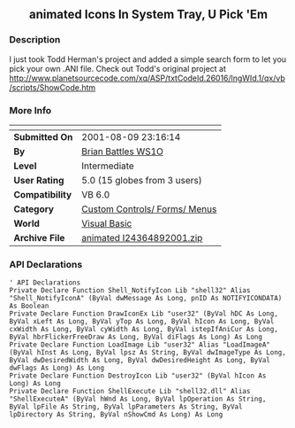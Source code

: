 ﻿<div align="center">

## animated Icons In System Tray, U Pick 'Em


</div>

### Description

I just took Todd Herman's project and added a simple search form to let you pick your own .ANI file. Check out Todd's original project at http://www.planetsourcecode.com/xq/ASP/txtCodeId.26016/lngWId.1/qx/vb/scripts/ShowCode.htm
 
### More Info
 


<span>             |<span>
---                |---
**Submitted On**   |2001-08-09 23:16:14
**By**             |[Brian Battles WS1O](https://github.com/Planet-Source-Code/PSCIndex/blob/master/ByAuthor/brian-battles-ws1o.md)
**Level**          |Intermediate
**User Rating**    |5.0 (15 globes from 3 users)
**Compatibility**  |VB 6\.0
**Category**       |[Custom Controls/ Forms/  Menus](https://github.com/Planet-Source-Code/PSCIndex/blob/master/ByCategory/custom-controls-forms-menus__1-4.md)
**World**          |[Visual Basic](https://github.com/Planet-Source-Code/PSCIndex/blob/master/ByWorld/visual-basic.md)
**Archive File**   |[animated I24364892001\.zip](https://github.com/Planet-Source-Code/brian-battles-ws1o-animated-icons-in-system-tray-u-pick-em__1-26041/archive/master.zip)

### API Declarations

```
' API Declarations
Private Declare Function Shell_NotifyIcon Lib "shell32" Alias "Shell_NotifyIconA" (ByVal dwMessage As Long, pnID As NOTIFYICONDATA) As Boolean
Private Declare Function DrawIconEx Lib "user32" (ByVal hDC As Long, ByVal xLeft As Long, ByVal yTop As Long, ByVal hIcon As Long, ByVal cxWidth As Long, ByVal cyWidth As Long, ByVal istepIfAniCur As Long, ByVal hbrFlickerFreeDraw As Long, ByVal diFlags As Long) As Long
Private Declare Function LoadImage Lib "user32" Alias "LoadImageA" (ByVal hInst As Long, ByVal lpsz As String, ByVal dwImageType As Long, ByVal dwDesiredWidth As Long, ByVal dwDesiredHeight As Long, ByVal dwFlags As Long) As Long
Private Declare Function DestroyIcon Lib "user32" (ByVal hIcon As Long) As Long
Private Declare Function ShellExecute Lib "shell32.dll" Alias "ShellExecuteA" (ByVal hWnd As Long, ByVal lpOperation As String, ByVal lpFile As String, ByVal lpParameters As String, ByVal lpDirectory As String, ByVal nShowCmd As Long) As Long
```





